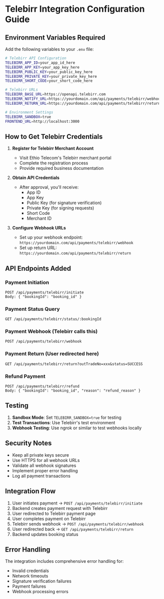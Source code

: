 # Telebirr Integration Configuration Guide

## Environment Variables Required

Add the following variables to your `.env` file:

```bash
# Telebirr API Configuration
TELEBIRR_APP_ID=your_app_id_here
TELEBIRR_APP_KEY=your_app_key_here
TELEBIRR_PUBLIC_KEY=your_public_key_here
TELEBIRR_PRIVATE_KEY=your_private_key_here
TELEBIRR_SHORT_CODE=your_short_code_here

# Telebirr URLs
TELEBIRR_BASE_URL=https://openapi.telebirr.com
TELEBIRR_NOTIFY_URL=https://yourdomain.com/api/payments/telebirr/webhook
TELEBIRR_RETURN_URL=https://yourdomain.com/api/payments/telebirr/return

# Environment Settings
TELEBIRR_SANDBOX=true
FRONTEND_URL=http://localhost:3000
```

## How to Get Telebirr Credentials

1. **Register for Telebirr Merchant Account**
   - Visit Ethio Telecom's Telebirr merchant portal
   - Complete the registration process
   - Provide required business documentation

2. **Obtain API Credentials**
   - After approval, you'll receive:
     - App ID
     - App Key
     - Public Key (for signature verification)
     - Private Key (for signing requests)
     - Short Code
     - Merchant ID

3. **Configure Webhook URLs**
   - Set up your webhook endpoint: `https://yourdomain.com/api/payments/telebirr/webhook`
   - Set up return URL: `https://yourdomain.com/api/payments/telebirr/return`

## API Endpoints Added

### Payment Initiation
```
POST /api/payments/telebirr/initiate
Body: { "bookingId": "booking_id" }
```

### Payment Status Query
```
GET /api/payments/telebirr/status/:bookingId
```

### Payment Webhook (Telebirr calls this)
```
POST /api/payments/telebirr/webhook
```

### Payment Return (User redirected here)
```
GET /api/payments/telebirr/return?outTradeNo=xxx&status=SUCCESS
```

### Refund Payment
```
POST /api/payments/telebirr/refund
Body: { "bookingId": "booking_id", "reason": "refund_reason" }
```

## Testing

1. **Sandbox Mode**: Set `TELEBIRR_SANDBOX=true` for testing
2. **Test Transactions**: Use Telebirr's test environment
3. **Webhook Testing**: Use ngrok or similar to test webhooks locally

## Security Notes

- Keep all private keys secure
- Use HTTPS for all webhook URLs
- Validate all webhook signatures
- Implement proper error handling
- Log all payment transactions

## Integration Flow

1. User initiates payment → `POST /api/payments/telebirr/initiate`
2. Backend creates payment request with Telebirr
3. User redirected to Telebirr payment page
4. User completes payment on Telebirr
5. Telebirr sends webhook → `POST /api/payments/telebirr/webhook`
6. User redirected back → `GET /api/payments/telebirr/return`
7. Backend updates booking status

## Error Handling

The integration includes comprehensive error handling for:
- Invalid credentials
- Network timeouts
- Signature verification failures
- Payment failures
- Webhook processing errors

